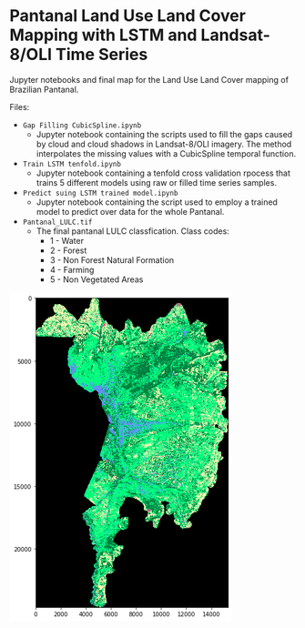  # Pantanal Land Use Land Cover Mapping with LSTM and Landsat-8/OLI Time Series

 Jupyter notebooks and final map for the Land Use Land Cover mapping of Brazilian Pantanal.

Files:

+ ```Gap Filling CubicSpline.ipynb```
    + Jupyter notebook containing the scripts used to fill the gaps caused by cloud and cloud shadows in Landsat-8/OLI imagery. The method interpolates the missing values with a CubicSpline temporal function.
+ ```Train LSTM tenfold.ipynb```
    + Jupyter notebook containing a tenfold cross validation rpocess that trains 5 different models using raw or filled time series samples.
+ ```Predict suing LSTM trained model.ipynb```
    + Jupyter notebook containing the script used to employ a trained model to predict over data for the whole Pantanal.
+ ```Pantanal_LULC.tif```
    + The final pantanal LULC classfication. Class codes:
        + 1 - Water
        + 2 - Forest
        + 3 - Non Forest Natural Formation
        + 4 - Farming
        + 5 - Non Vegetated Areas

![](Pantanal_LULC_thumbnail.png)